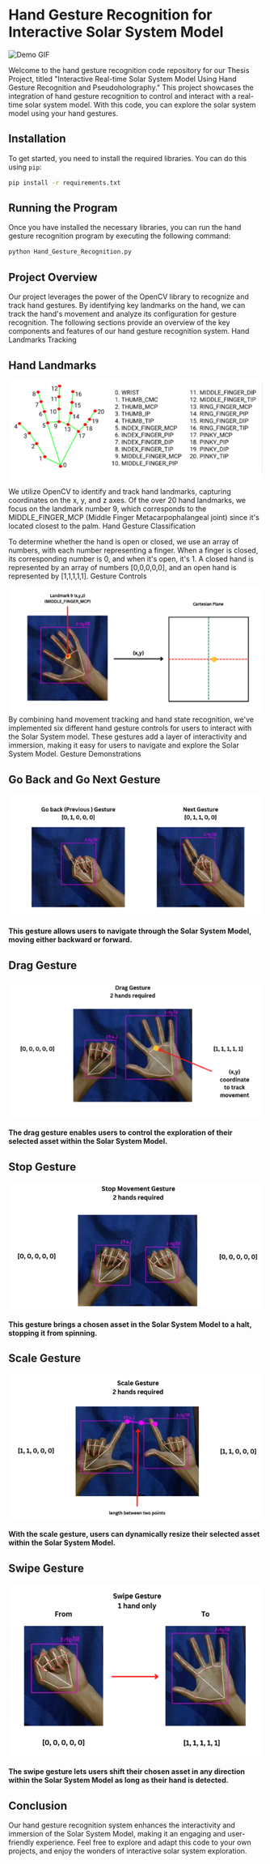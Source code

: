 # Hand Gesture Recognition for Interactive Solar System Model

![Demo GIF](demo.gif)

Welcome to the hand gesture recognition code repository for our Thesis Project, titled "Interactive Real-time Solar System Model Using Hand Gesture Recognition and Pseudoholography." This project showcases the integration of hand gesture recognition to control and interact with a real-time solar system model. With this code, you can explore the solar system model using your hand gestures.

## Installation

To get started, you need to install the required libraries. You can do this using `pip`:

```bash
pip install -r requirements.txt
```

## Running the Program

Once you have installed the necessary libraries, you can run the hand gesture recognition program by executing the following command:

```bash
python Hand_Gesture_Recognition.py
```

## Project Overview

Our project leverages the power of the OpenCV library to recognize and track hand gestures. By identifying key landmarks on the hand, we can track the hand's movement and analyze its configuration for gesture recognition. The following sections provide an overview of the key components and features of our hand gesture recognition system.
Hand Landmarks Tracking

## Hand Landmarks  

![Hand Landmarks](./imgs/1.png)

We utilize OpenCV to identify and track hand landmarks, capturing coordinates on the x, y, and z axes. Of the over 20 hand landmarks, we focus on the landmark number 9, which corresponds to the MIDDLE_FINGER_MCP (Middle Finger Metacarpophalangeal joint) since it's located closest to the palm.
Hand Gesture Classification

To determine whether the hand is open or closed, we use an array of numbers, with each number representing a finger. When a finger is closed, its corresponding number is 0, and when it's open, it's 1. A closed hand is represented by an array of numbers [0,0,0,0,0], and an open hand is represented by [1,1,1,1,1].
Gesture Controls

![Picture 2](./imgs/2.png)
By combining hand movement tracking and hand state recognition, we've implemented six different hand gesture controls for users to interact with the Solar System model. These gestures add a layer of interactivity and immersion, making it easy for users to navigate and explore the Solar System Model.
Gesture Demonstrations

## Go Back and Go Next Gesture
![Picture 4](./imgs/4.png)
#### This gesture allows users to navigate through the Solar System Model, moving either backward or forward.

## Drag Gesture
![Picture 5](./imgs/5.png)
#### The drag gesture enables users to control the exploration of their selected asset within the Solar System Model.

## Stop Gesture
![Picture 5](./imgs/6.png)
#### This gesture brings a chosen asset in the Solar System Model to a halt, stopping it from spinning.


## Scale Gesture
![Picture 5](./imgs/7.png)
#### With the scale gesture, users can dynamically resize their selected asset within the Solar System Model.


## Swipe Gesture
![Picture 6](./imgs/8.png)
#### The swipe gesture lets users shift their chosen asset in any direction within the Solar System Model as long as their hand is detected.

## Conclusion

Our hand gesture recognition system enhances the interactivity and immersion of the Solar System Model, making it an engaging and user-friendly experience. Feel free to explore and adapt this code to your own projects, and enjoy the wonders of interactive solar system exploration.